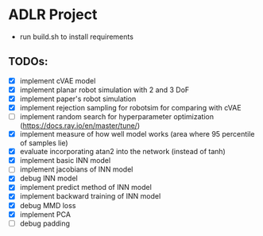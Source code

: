 # ADLR Project

- run build.sh to install requirements

## TODOs:
- [x] implement cVAE model
- [x] implement planar robot simulation with 2 and 3 DoF
- [x] implement paper's robot simulation
- [x] implement rejection sampling for robotsim for comparing with cVAE
- [ ] implement random search for hyperparameter optimization (https://docs.ray.io/en/master/tune/)
- [x] implement measure of how well model works (area where 95 percentile of samples lie)
- [x] evaluate incorporating atan2 into the network (instead of tanh)
- [x] implement basic INN model
- [ ] implement jacobians of INN model
- [x] debug INN model
- [x] implement predict method of INN model
- [x] implement backward training of INN model
- [x] debug MMD loss
- [x] implement PCA
- [ ] debug padding